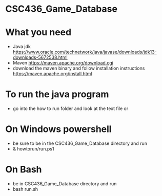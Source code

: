# CSC436_Game_Database

What you need
================
- Java jdk https://www.oracle.com/technetwork/java/javase/downloads/jdk13-downloads-5672538.html
- Maven https://maven.apache.org/download.cgi
 - download the maven binary and follow installation instructions https://maven.apache.org/install.html


To run the java program
========================
- go into the how to run folder and look at the text file or 

On Windows powershell
=======================
- be sure to be in the CSC436_Game_Database directory and run
 - & howtorun/run.ps1

On Bash
=======================
- be in CSC436_Game_Database directory and run
 - bash run.sh
